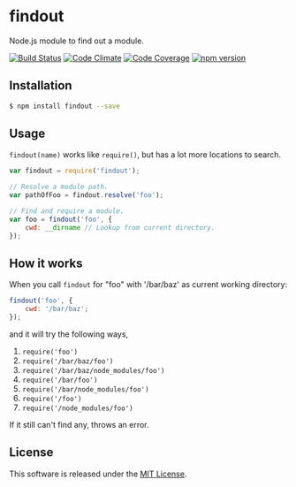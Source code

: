 findout
============

Node.js module to find out a module.


<!-- Badge start -->

[![Build Status][my_travis_badge_url]][my_travis_url]
[![Code Climate][my_codeclimate_badge_url]][my_codeclimate_url]
[![Code Coverage][my_codeclimate_coverage_badge_url]][my_codeclimate_url]
[![npm version][my_npm_budge_url]][my_npm_url]

Installation
------------

```bash
$ npm install findout --save
```


Usage
-----

`findout(name)` works like `require()`, but has a lot more locations to search.  

```javascript
var findout = require('findout');

// Resolve a module path.
var pathOfFoo = findout.resolve('foo');

// Find and require a module.
var foo = findout('foo', {
    cwd: __dirname // Lookup from current directory.
});

```

How it works
------------

When you call `findout` for "foo" with '/bar/baz' as current working directory:  

```javascript
findout('foo', {
    cwd: '/bar/baz';
});
```

and it will try the following ways, 

1. `require('foo')`
2. `require('/bar/baz/foo')`
3. `require('/bar/baz/node_modules/foo')`
4. `require('/bar/foo')`
5. `require('/bar/node_modules/foo')`
6. `require('/foo')`
7. `require('/node_modules/foo')`

If it still can't find any, throws an error.




License
-------
This software is released under the [MIT License][my_license_url].



<!-- Links start -->

[nodejs_url]: http://nodejs.org/
[npm_url]: https://www.npmjs.com/
[nvm_url]: https://github.com/creationix/nvm
[bitdeli_url]: https://bitdeli.com/free
[my_bitdeli_badge_url]: https://d2weczhvl823v0.cloudfront.net/okunishinishi/node-findout/trend.png
[my_repo_url]: https://github.com/okunishinishi/node-findout
[my_travis_url]: http://travis-ci.org/okunishinishi/node-findout
[my_travis_badge_url]: http://img.shields.io/travis/okunishinishi/node-findout.svg?style=flat
[my_license_url]: https://github.com/okunishinishi/node-findout/blob/master/LICENSE
[my_codeclimate_url]: http://codeclimate.com/github/okunishinishi/node-findout
[my_codeclimate_badge_url]: http://img.shields.io/codeclimate/github/okunishinishi/node-findout.svg?style=flat
[my_codeclimate_coverage_badge_url]: http://img.shields.io/codeclimate/coverage/github/okunishinishi/node-findout.svg?style=flat
[my_apiguide_url]: http://okunishinishi.github.io/node-findout/apiguide
[my_lib_apiguide_url]: http://okunishinishi.github.io/node-findout/apiguide/module-findout_lib.html
[my_coverage_url]: http://okunishinishi.github.io/node-findout/coverage/lcov-report
[my_coverage_report_url]: http://okunishinishi.github.io/node-findout/coverage/lcov-report/
[my_gratipay_url]: https://gratipay.com/okunishinishi/
[my_gratipay_budge_url]: http://img.shields.io/gratipay/okunishinishi.svg?style=flat
[my_npm_url]: http://www.npmjs.org/package/findout
[my_npm_budge_url]: http://img.shields.io/npm/v/findout.svg?style=flat
[my_tag_url]: http://github.com/okunishinishi/node-findout/releases/tag/
[my_tag_badge_url]: http://img.shields.io/github/tag/okunishinishi/node-findout.svg?style=flat
